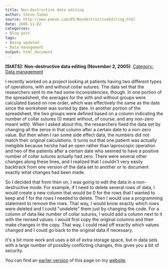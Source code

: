 ```yaml
---
title: Non-destructive data editing
author: Steve Simon
source: http://www.pmean.com/05/NondestructiveEditing.html
date: 2005-11-02
categories:
- Blog post
tags:
- Being updated
- Data management
output: html_document
---
```

**[StATS]:** **Non-destructive data editing
(November 2, 2005)**. [Category: Data
management](../category/DataManagement.html)

I recently worked on a project looking at patients having two
different types of operations, with and without collar sutures. The
data set that the researchers sent to me had some inconsistencies,
though. In one portion of the spreadsheet, the averages for the with
and without groups were calculated based on row order, which was
effectively the same as the date since the worksheet was sorted by
date. In another portion of the spreadsheet, the two groups were
defined based on a column indicating the number of collar sutures (0
meant without, of course, and any non-zero meant with). When I asked
about this, the researchers fixed the data set by changing all the
zeros in that column after a certain date to a non-zero value. But
then when I ran some side effect data, the numbers did not match their
original calculations. It turns out that one patient was actually
ineligible because he/she had an open rather than laproscopic
operation and two of the patients after a certain date who seemed to
have a positive number of collar sutures actually had zero. There were
several other changes along these lines, and I realized that I
couldn't very easily backtrack from one version of the data set to
another or to document exactly what changes had been made.

So I decided that from then on, I was going to edit the data in a
non-destructive mode. For example, if I need to delete several rows of
data, I would create a new column that would be 0 for the rows that I
wanted to keep and 1 for the rows I needed to delete. Then I would use
a programming statement to remove the rows. That way, I would know
exactly which rows were deleted and I could "undelete" them just by
changing the code. For a column of data like number of collar sutures,
I would add a column next to it with the revised values. I would first
copy the original columns and then make changes in the copy. That way,
I could read off exactly which values changed and I could go back to
the original data if necessary.

It's a bit more work and uses a bit of extra storage space, but in
data sets with a large number of possibly conflicting changes, this
gives you a bit of security.

You can find an [earlier version][sim1] of this page on my [website][sim2].

[sim1]: http://www.pmean.com/05/NondestructiveEditing.html
[sim2]: http://www.pmean.com
